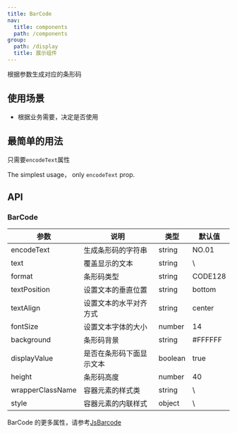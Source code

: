 ```yaml
---
title: BarCode
nav:
  title: components
  path: /components
group:
  path: /display
  title: 展示组件
---
```


根据参数生成对应的条形码

## 使用场景

- 根据业务需要，决定是否使用


## 最简单的用法

只需要`encodeText`属性

The simplest usage， only `encodeText` prop.

<code src="./demo/basic.tsx"></code>

## API

### BarCode

| 参数             | 说明                     | 类型    | 默认值  |
| ---------------- | ------------------------ | ------- | ------- |
| encodeText       | 生成条形码的字符串       | string  | NO.01   |
| text             | 覆盖显示的文本           | string  | \\      |
| format           | 条形码类型               | string  | CODE128 |
| textPosition     | 设置文本的垂直位置       | string  | bottom  |
| textAlign        | 设置文本的水平对齐方式   | string  | center  |
| fontSize         | 设置文本字体的大小       | number  | 14      |
| background       | 条形码背景               | string  | #FFFFFF |
| displayValue     | 是否在条形码下面显示文本 | boolean | true    |
| height           | 条形码高度               | number  | 40      |
| wrapperClassName | 容器元素的样式类         | string  | \\      |
| style            | 容器元素的内联样式       | object  | \\      |

BarCode 的更多属性，请参考[JsBarcode](https://github.com/lindell/JsBarcode#options)
